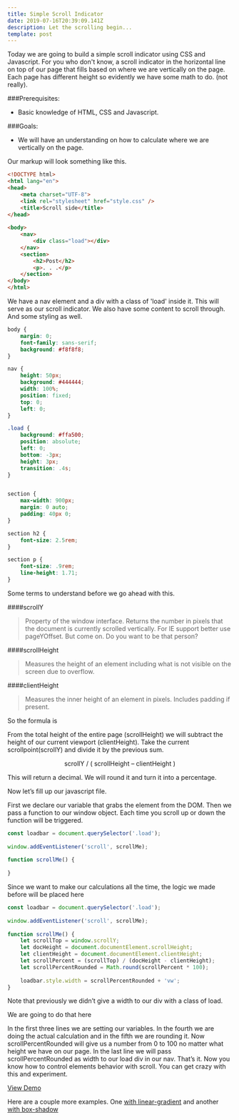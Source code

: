 ```yaml
---
title: Simple Scroll Indicator
date: 2019-07-16T20:39:09.141Z
description: Let the scrolling begin... 
template: post
---
```


Today we are going to build a simple scroll indicator using CSS and Javascript. For you who don't know, a scroll indicator in the horizontal line on top of our page that fills based on where we are vertically on the page. Each page has different height so evidently we have some math to do. (not really).

###Prerequisites:

- Basic knowledge of HTML, CSS and Javascript.

 ###Goals: 

- We will have an understanding on how to calculate where we are vertically on the page.

Our markup will look something like this.


```html
<!DOCTYPE html>
<html lang="en">
<head>
	<meta charset="UTF-8">
	<link rel="stylesheet" href="style.css" />
	<title>Scroll side</title>
</head>
 
<body>
	<nav>
		<div class="load"></div>
	</nav>
    <section>
	    <h2>Post</h2>
	    <p>. . .</p>	
    </section>
</body>
</html>
```

We have a nav element and a div with a class of 'load' inside it. This will serve as our scroll indicator. We also have some content to scroll through. And some styling as well.


```css
body {
	margin: 0;
	font-family: sans-serif;
	background: #f8f8f8;
}

nav {
	height: 50px;
	background: #444444;
	width: 100%;
	position: fixed;
	top: 0;
	left: 0;
}

.load {
	background: #ffa500;
	position: absolute;
	left: 0;
	bottom: -3px;
	height: 3px;
	transition: .4s;
}


section {
	max-width: 900px;
	margin: 0 auto;
	padding: 40px 0;
}

section h2 {
	font-size: 2.5rem;
}

section p {
	font-size: .9rem;
	line-height: 1.71;
}
```

Some terms to understand before we go ahead with this. 

####scrollY

> Property of the window interface. Returns the number in pixels that the document is currently scrolled vertically. 
For IE support better use pageYOffset. But come on. Do you want to be that person?

####scrollHeight

> Measures the height of an element including what is not visible on the screen due to overflow.


####clientHeight

> Measures the inner height of an element in pixels. Includes padding if present.

So the formula is 

From the total height of the entire page (<span class="highlight-in-text">scrollHeight</span>) we will subtract the height of our current viewport (<span class="highlight-in-text">clientHeight</span>). Take the current scrollpoint(<span class="highlight-in-text">scrollY</span>) and divide it by the previous sum.

<p style="text-align: center;">scrollY / ( scrollHeight – clientHeight )</p>

This will return a decimal. We will round it and turn it into a percentage.

Now let’s fill up our javascript file.

First we declare our variable that grabs the element from the DOM. Then we pass a function to our window object.
Each time you scroll up or down the function will be triggered.

```javascript
const loadbar = document.querySelector('.load');
 
window.addEventListener('scroll', scrollMe);
 
function scrollMe() {
 
}
```
Since we want to make our calculations all the time, the logic we made before will be placed here

```javascript
const loadbar = document.querySelector('.load');
 
window.addEventListener('scroll', scrollMe);
 
function scrollMe() {
	let scrollTop = window.scrollY;
	let docHeight = document.documentElement.scrollHeight;
	let clientHeight = document.documentElement.clientHeight;
	let scrollPercent = (scrollTop) / (docHeight - clientHeight);
	let scrollPercentRounded = Math.round(scrollPercent * 100);
 
	loadbar.style.width = scrollPercentRounded + 'vw';
}
```

Note that previously we didn’t give a width to our div with a class of load.

We are going to do that here

In the first three lines we are setting our variables.
In the fourth we are doing the actual calculation and in the fifth we are rounding it.
Now <span class="highlight-in-text">scrollPercentRounded</span> will give us a number from 0 to 100 no matter what height we have on our page.
In the last line we will pass <span class="highlight-in-text">scrollPercentRounded</span> as width to our load div in our nav.
That’s it. Now you know how to control elements behavior with scroll. You can get crazy with this and experiment.

<a class="btn-link" href="https://codepen.io/john2220/pen/BbJYpz" target="_blank">View Demo</a>

Here are a couple more examples. One <a href="https://codepen.io/john2220/pen/mopXwJ" target="_black">with linear-gradient</a> and another <a href="https://codepen.io/john2220/pen/ywpveo" target="_blank">with box-shadow</a>